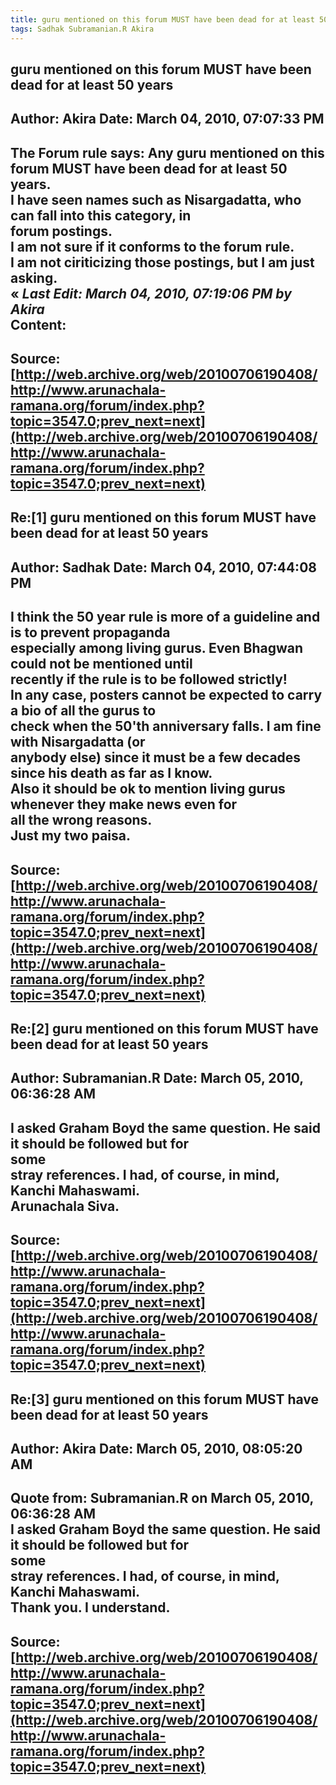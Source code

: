 ```yaml
--- 
title: guru mentioned on this forum MUST have been dead for at least 50 years   
tags: Sadhak Subramanian.R Akira  
---  
```

## guru mentioned on this forum MUST have been dead for at least 50 years  
Author: Akira               Date: March 04, 2010, 07:07:33 PM  
---  
The Forum rule says: Any guru mentioned on this forum MUST have been dead for at least 50 years.   
I have seen names such as Nisargadatta, who can fall into this category, in  
forum postings.   
I am not sure if it conforms to the forum rule.   
I am not ciriticizing those postings, but I am just asking.   
« _Last Edit: March 04, 2010, 07:19:06 PM by Akira_  
Content:
 ---  
Source:[http://web.archive.org/web/20100706190408/http://www.arunachala-ramana.org/forum/index.php?topic=3547.0;prev_next=next](http://web.archive.org/web/20100706190408/http://www.arunachala-ramana.org/forum/index.php?topic=3547.0;prev_next=next)   
---  

## Re:[1] guru mentioned on this forum MUST have been dead for at least 50 years  
Author: Sadhak              Date: March 04, 2010, 07:44:08 PM  
---  
I think the 50 year rule is more of a guideline and is to prevent propaganda  
especially among living gurus. Even Bhagwan could not be mentioned until  
recently if the rule is to be followed strictly!   
In any case, posters cannot be expected to carry a bio of all the gurus to  
check when the 50'th anniversary falls. I am fine with Nisargadatta (or  
anybody else) since it must be a few decades since his death as far as I know.  
Also it should be ok to mention living gurus whenever they make news even for  
all the wrong reasons.   
Just my two paisa.
 ---  
Source:[http://web.archive.org/web/20100706190408/http://www.arunachala-ramana.org/forum/index.php?topic=3547.0;prev_next=next](http://web.archive.org/web/20100706190408/http://www.arunachala-ramana.org/forum/index.php?topic=3547.0;prev_next=next)   
---  

## Re:[2] guru mentioned on this forum MUST have been dead for at least 50 years  
Author: Subramanian.R       Date: March 05, 2010, 06:36:28 AM  
---  
I asked Graham Boyd the same question. He said it should be followed but for  
some   
stray references. I had, of course, in mind, Kanchi Mahaswami.   
Arunachala Siva.
 ---  
Source:[http://web.archive.org/web/20100706190408/http://www.arunachala-ramana.org/forum/index.php?topic=3547.0;prev_next=next](http://web.archive.org/web/20100706190408/http://www.arunachala-ramana.org/forum/index.php?topic=3547.0;prev_next=next)   
---  

## Re:[3] guru mentioned on this forum MUST have been dead for at least 50 years  
Author: Akira               Date: March 05, 2010, 08:05:20 AM  
---  
Quote from: Subramanian.R on March 05, 2010, 06:36:28 AM  
I asked Graham Boyd the same question. He said it should be followed but for  
some   
stray references. I had, of course, in mind, Kanchi Mahaswami.   
Thank you. I understand.
 ---  
Source:[http://web.archive.org/web/20100706190408/http://www.arunachala-ramana.org/forum/index.php?topic=3547.0;prev_next=next](http://web.archive.org/web/20100706190408/http://www.arunachala-ramana.org/forum/index.php?topic=3547.0;prev_next=next)   
---  

